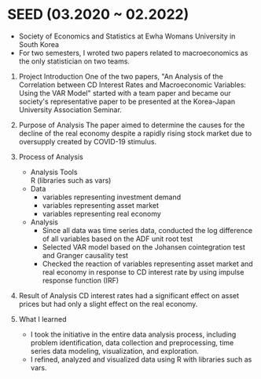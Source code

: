 # SEED (03.2020 ~ 02.2022)
* Society of Economics and Statistics at Ewha Womans University in South Korea
* For two semesters, I wroted two papers related to macroeconomics as the only statistician on two teams.

1. Project Introduction
   One of the two papers, "An Analysis of the Correlation between CD Interest Rates and Macroeconomic Variables: Using the VAR Model" started with a team paper and became our society's representative paper to be presented at the Korea-Japan University Association Seminar. 
   
2. Purpose of Analysis
    The paper aimed to determine the causes for the decline of the real economy despite a rapidly rising stock market due to oversupply created by COVID-19 stimulus.

3. Process of Analysis
   * Analysis Tools 
     <br/> R (libraries such as vars)
   * Data
     - variables representing investment demand
     - variables representing asset market
     - variables representing real economy
   * Analysis
     - Since all data was time series data, conducted the log difference of all variables based on the ADF unit root test
     - Selected VAR model based on the Johansen cointegration test and Granger causality test
     - Checked the reaction of variables representing asset market and real economy in response to CD interest rate by using impulse response function (IRF)

4. Result of Analysis
     CD interest rates had a significant effect on asset prices but had only a slight effect on the real economy.

5. What I learned
   * I took the initiative in the entire data analysis process, including problem identification, data collection and preprocessing, time series data modeling, visualization, and exploration.
   * I refined, analyzed and visualized data using R with libraries such as vars. 
